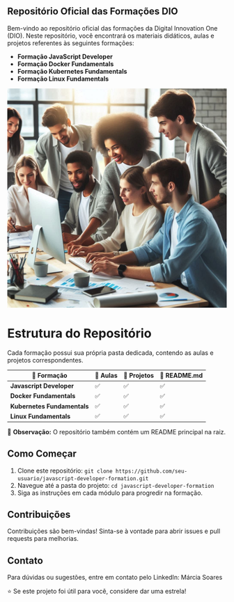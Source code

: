 ## Repositório Oficial das Formações DIO

Bem-vindo ao repositório oficial das formações da Digital Innovation One (DIO). Neste repositório, você encontrará os materiais didáticos, aulas e projetos referentes às seguintes formações:

- **Formação JavaScript Developer**
- **Formação Docker Fundamentals**
- **Formação Kubernetes Fundamentals**
- **Formação Linux Fundamentals**

![Repositório de Formação da DIO](https://github.com/profamar/Dio/blob/main/Reposit%C3%B3rio%20de%20Forma%C3%A7%C3%A3o%20da%20DIO.png)


# Estrutura do Repositório

Cada formação possui sua própria pasta dedicada, contendo as aulas e projetos correspondentes.

| 📁 Formação                  | 📁 Aulas | 📁 Projetos | 📄 README.md |
|------------------------------|---------|------------|--------------|
| **Javascript Developer**     | ✅      | ✅         | ✅           |
| **Docker Fundamentals**      | ✅      | ✅         | ✅           |
| **Kubernetes Fundamentals**  | ✅      | ✅         | ✅           |
| **Linux Fundamentals**       | ✅      | ✅         | ✅           |

📌 **Observação:** O repositório também contém um README principal na raiz.

## Como Começar

1. Clone este repositório: `git clone https://github.com/seu-usuario/javascript-developer-formation.git`
2. Navegue até a pasta do projeto: `cd javascript-developer-formation`
3. Siga as instruções em cada módulo para progredir na formação.

## Contribuições

Contribuições são bem-vindas! Sinta-se à vontade para abrir issues e pull requests para melhorias.

## Contato

Para dúvidas ou sugestões, entre em contato pelo LinkedIn: Márcia Soares

⭐ Se este projeto foi útil para você, considere dar uma estrela!
